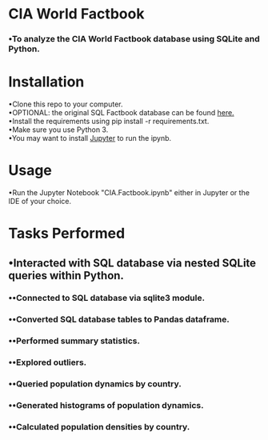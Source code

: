 # CIA World Factbook
### •To analyze the CIA World Factbook database using SQLite and Python.

# Installation
•Clone this repo to your computer.  
•OPTIONAL: the original SQL Factbook database can be found [here.](https://github.com/factbook/factbook.sql/releases)  
•Install the requirements using pip install -r requirements.txt.  
•Make sure you use Python 3.  
•You may want to install [Jupyter](http://jupyter.org/install) to run the ipynb.

# Usage
•Run the Jupyter Notebook "CIA.Factbook.ipynb" either in Jupyter or the IDE of your choice.

# Tasks Performed
## •Interacted with SQL database via nested SQLite queries within Python.
### ••Connected to SQL database via sqlite3 module.
### ••Converted SQL database tables to Pandas dataframe.
### ••Performed summary statistics.
### ••Explored outliers.
### ••Queried population dynamics by country.
### ••Generated histograms of population dynamics.
### ••Calculated population densities by country.

